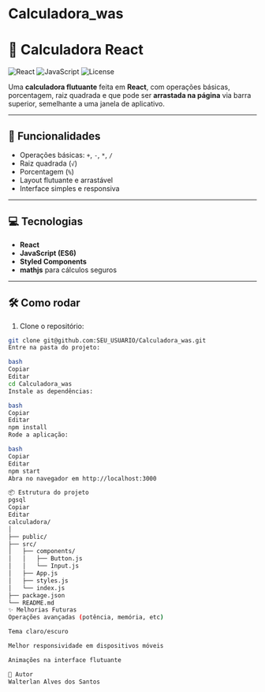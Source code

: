 # Calculadora_was
# 🧮 Calculadora React

![React](https://img.shields.io/badge/React-17.0.2-blue?logo=react&logoColor=white)
![JavaScript](https://img.shields.io/badge/JavaScript-ES6-yellow?logo=javascript&logoColor=black)
![License](https://img.shields.io/badge/License-MIT-green)

Uma **calculadora flutuante** feita em **React**, com operações básicas, porcentagem, raiz quadrada e que pode ser **arrastada na página** via barra superior, semelhante a uma janela de aplicativo.

---

## 🚀 Funcionalidades

- Operações básicas: `+`, `-`, `*`, `/`  
- Raiz quadrada (`√`)  
- Porcentagem (`%`)  
- Layout flutuante e arrastável  
- Interface simples e responsiva  

---

## 💻 Tecnologias

- **React**  
- **JavaScript (ES6)**  
- **Styled Components**  
- **mathjs** para cálculos seguros  

---

## 🛠️ Como rodar

1. Clone o repositório:

```bash
git clone git@github.com:SEU_USUARIO/Calculadora_was.git
Entre na pasta do projeto:

bash
Copiar
Editar
cd Calculadora_was
Instale as dependências:

bash
Copiar
Editar
npm install
Rode a aplicação:

bash
Copiar
Editar
npm start
Abra no navegador em http://localhost:3000

📦 Estrutura do projeto
pgsql
Copiar
Editar
calculadora/
│
├── public/
├── src/
│   ├── components/
│   │   ├── Button.js
│   │   └── Input.js
│   ├── App.js
│   ├── styles.js
│   └── index.js
├── package.json
└── README.md
✨ Melhorias Futuras
Operações avançadas (potência, memória, etc)

Tema claro/escuro

Melhor responsividade em dispositivos móveis

Animações na interface flutuante

📝 Autor
Walterlan Alves dos Santos
